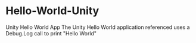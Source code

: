# Hello-World-Unity
 Unity Hello World App
 The Unity Hello World application referenced uses a Debug.Log call to print "Hello World"
